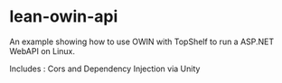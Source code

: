 # lean-owin-api
An example showing how to use OWIN with TopShelf to run a ASP.NET WebAPI on Linux.

Includes : Cors and Dependency Injection via Unity
